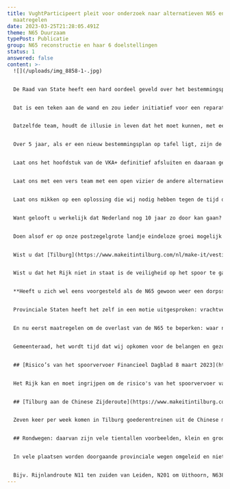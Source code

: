 ```yaml
---
title: VughtParticipeert pleit voor onderzoek naar alternatieven N65 en directe
  maatregelen
date: 2023-03-25T21:28:05.491Z
theme: N65 Duurzaam
typePost: Publicatie
group: N65 reconstructie en haar 6 doelstellingen
status: 1
answered: false
content: >-
  ![](/uploads/img_8858-1-.jpg)


  De Raad van State heeft een hard oordeel geveld over het bestemmingsplan N65, zij heeft het vernietigd. Niet een opening geboden om het plan met een bestuurlijke lus op te lappen? Nee, vernietigd. 


  Dat is een teken aan de wand en zou ieder initiatief voor een reparatiepoging moeten verhinderen. En zeker niet met hetzelfde team aantreden voor de taskforce. Einstein zei: “De definitie van waanzin is telkens hetzelfde doen, maar een andere uitkomst verwachten.” 


  Datzelfde team, houdt de illusie in leven dat het moet kunnen, met een paar extra schroeven erin en een beetje duct-tape. En ondertussen hun uurtarieven declareren. Pels-Rijcken en Movaris mogen blij zijn dat wij hun deel van de €19 miljoen niet terugvragen. Wanprestatie is geen prestatie.


  Over 5 jaar, als er een nieuw bestemmingsplan op tafel ligt, zijn de regels nog strakker, is ook het probleem van fijnstof actueel, zijn de onderzoeken naar verkeersonveiligheid nog duidelijker, is de bereidheid de afbraak van de leefbaarheid en gezondheid als gevolg van verkeer te accepteren nog minder.


  Laat ons het hoofdstuk van de VKA+ definitief afsluiten en daaraan geen tijd en geld besteden. De Raad van State heeft duidelijk gezegd: dat voorstel is niet acceptabel.


  Laat ons met een vers team met een open vizier de andere alternatieven onderzoeken en een volledige en publieke Maatschappelijke Kosten/Baten Analyse maken.


  Laat ons mikken op een oplossing die wij nodig hebben tegen de tijd dat die er ligt, namelijk over 10 jaar. 


  Want gelooft u werkelijk dat Nederland nog 10 jaar zo door kan gaan? 


  Doen alsof er op onze postzegelgrote landje eindeloze groei mogelijk is? 


  Wist u dat [Tilburg](https://www.makeitintilburg.com/nl/make-it/vestigen/goedbereikbaar/tilburg-aan-de-nieuwe-zijderoute) het eindpunt is van de Nieuwe Zijderoute? 


  Wist u dat het Rijk niet in staat is de veiligheid op het spoor te garanderen ([FD 8 maart 2023](https://fd.nl/samenleving/1469827/provincie-verwijt-ministerie-nalatigheid-bij-vervoer-gevaarlijke-stoffen-op-het-spoor)) en wij straks, wanneer de Helvoirtseweg, via een provinciale weg N65 naar een snelweg A65 is uitgebouwd, doorzeefd worden met vrachtverkeer dat Vught alleen maar als een hinderlijk obstakel beschouwt?


  **Heeft u zich wel eens voorgesteld als de N65 gewoon weer een dorpsstraat is, de Helvoirtseweg, met bomen en veilig verkeer? Met rond het Maurick College een groene ruimte waar kinderen veilig kunnen fietsen, waar ruimte is voor uitbreiding van de scholen.** 


  Provinciale Staten heeft het zelf in een motie uitgesproken: vrachtverkeer hoort niet door de bebouwde kom. Overal wordt verkeer uit de dorpen omgeleid, ook in Brabant, recentelijk in Valkenswaard.


  En nu eerst maatregelen om de overlast van de N65 te beperken: waar nodig (eventueel tijdelijke) geluidsschermen, afwaarderen door verlagen van de snelheid en strikte handhaving op snelheid en stoplichten.


  Gemeenteraad, het wordt tijd dat wij opkomen voor de belangen en gezondheid van onze inwoners.


  ## [Risico’s van het spoorvervoer Financieel Dagblad 8 maart 2023](https://fd.nl/samenleving/1469827/provincie-verwijt-ministerie-nalatigheid-bij-vervoer-gevaarlijke-stoffen-op-het-spoor) 


  Het Rijk kan en moet ingrijpen om de risico's van het spoorvervoer van gevaarlijke stoffen te verkleinen via de zogeheten Brabantroute. Nu verzuimt het ministerie van Infrastructuur en Waterstaat om op te treden tegen risicovolle transporten over dat spoor. Dat stelt de provincie Zuid-Holland, die zich baseert op een juridisch onderzoek dat ze heeft laten uitvoeren.


  ## [Tilburg aan de Chinese Zijderoute](https://www.makeitintilburg.com/nl/make-it/vestigen/goedbereikbaar/tilburg-aan-de-nieuwe-zijderoute)


  Zeven keer per week komen in Tilburg goederentreinen uit de Chinese miljoenenstad Chengdu aan. De succesvolle Tilburgse Railport Brabant is het jongste bewijs dat de provincie verworden is tot de logistieke draaischijf van Nederland. Tilburg schaart zich bij de grootste railports van Europa en is de meest flexibele. Veel flexibeler dan Duisburg waar de gunstige Duitse arbeidsvoorwaarden zorgen voor beperkingen in de afwikkeling van de containers bijvoorbeeld. De trein vervoert diverse producten: van Belgisch bier tot Franse wijn, en van luxeauto's tot vluchtsimulatoren. Met een groeiende Chinese middenklasse neemt de vraag naar Westerse producten toe. En dit maakt Tilburg de ideale hub in West-Europa.


  ## Rondwegen: daarvan zijn vele tientallen voorbeelden, klein en groot


  In vele plaatsen worden doorgaande provinciale wegen omgeleid en niet zoals Vught van plan was uitgebouwd van N65 naar A65. 


  Bijv. Rijnlandroute N11 ten zuiden van Leiden, N201 om Uithoorn, N638 om Zundert, N419 om Harmelen, N420 om Woerden, N458 om Bodegraven, N341 om Den Ham, N346 om Lochem, N319 om Ruurlo, N315 om Zelhem, N813 om Didam, N69 om Valkenswaard, N269 om Reusel, N260 om Alphen, N640 om Oudenbosch, N605 rond Boekel, rondweg rond Wilhelminadorp, randweg Oirschot, etc.
---
```

